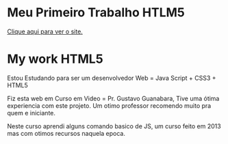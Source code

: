 # Meu Primeiro Trabalho HTLM5
<a href="https://RenkSa.github.io/googleglass/index.html" target="_blank">Clique aqui para ver o site.</a>

<h1> My work HTML5</h1>

Estou Estudando para ser um desenvolvedor Web = Java Script + CSS3 + HTML5 

Fiz esta web em Curso em Video = Pr. Gustavo Guanabara, Tive uma ótima experiencia com este projeto. Um otimo professor recomendo muito pra quem e iniciante. 

Neste curso aprendi alguns comando basico de JS, um curso feito em 2013 mas com otimos recursos naquela epoca. 
